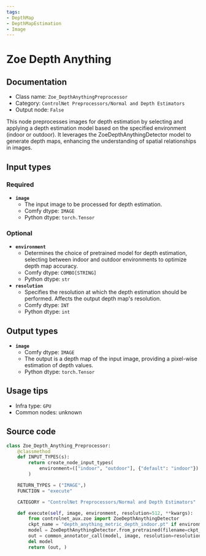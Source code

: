 ```yaml
---
tags:
- DepthMap
- DepthMapEstimation
- Image
---
```


# Zoe Depth Anything
## Documentation
- Class name: `Zoe_DepthAnythingPreprocessor`
- Category: `ControlNet Preprocessors/Normal and Depth Estimators`
- Output node: `False`

This node preprocesses images for depth estimation by selecting and applying a depth estimation model based on the specified environment (indoor or outdoor). It leverages the ZoeDepthAnythingDetector model to generate depth maps, enhancing the understanding of spatial relationships in images.
## Input types
### Required
- **`image`**
    - The input image to be processed for depth estimation.
    - Comfy dtype: `IMAGE`
    - Python dtype: `torch.Tensor`
### Optional
- **`environment`**
    - Determines the choice of pretrained model for depth estimation, selecting between indoor and outdoor environments to optimize depth map accuracy.
    - Comfy dtype: `COMBO[STRING]`
    - Python dtype: `str`
- **`resolution`**
    - Specifies the resolution at which the depth estimation should be performed. Affects the output depth map's resolution.
    - Comfy dtype: `INT`
    - Python dtype: `int`
## Output types
- **`image`**
    - Comfy dtype: `IMAGE`
    - The output is a depth map of the input image, providing a pixel-wise estimation of depth values.
    - Python dtype: `torch.Tensor`
## Usage tips
- Infra type: `GPU`
- Common nodes: unknown


## Source code
```python
class Zoe_Depth_Anything_Preprocessor:
    @classmethod
    def INPUT_TYPES(s):
        return create_node_input_types(
            environment=(["indoor", "outdoor"], {"default": "indoor"})
        )

    RETURN_TYPES = ("IMAGE",)
    FUNCTION = "execute"

    CATEGORY = "ControlNet Preprocessors/Normal and Depth Estimators"

    def execute(self, image, environment, resolution=512, **kwargs):
        from controlnet_aux.zoe import ZoeDepthAnythingDetector
        ckpt_name = "depth_anything_metric_depth_indoor.pt" if environment == "indoor" else "depth_anything_metric_depth_outdoor.pt"
        model = ZoeDepthAnythingDetector.from_pretrained(filename=ckpt_name).to(model_management.get_torch_device())
        out = common_annotator_call(model, image, resolution=resolution)
        del model
        return (out, )

```

